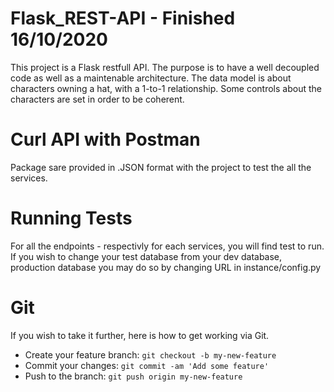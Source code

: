 # Flask_REST-API - Finished 16/10/2020

This project is a Flask restfull API.
The purpose is to have a well decoupled code as well as a maintenable architecture.
The data model is about characters owning a hat, with a 1-to-1 relationship.
Some controls about the characters are set in order to be coherent.


# Curl API with Postman

Package sare provided in .JSON format with the project to test the all the services.


# Running Tests
For all the endpoints - respectivly for each services, you will find test to run.
If you wish to change your test database from your dev database, production database you may do so by changing URL in instance/config.py


# Git

If you wish to take it further, here is how to get working via Git.

  * Create your feature branch: `git checkout -b my-new-feature` 
  * Commit your changes: `git commit -am 'Add some feature'` 
  * Push to the branch: `git push origin my-new-feature`
